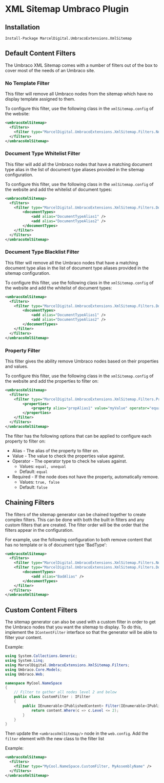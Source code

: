# XML Sitemap Umbraco Plugin
## Installation
`Install-Package MarcelDigital.UmbracoExtensions.XmlSitemap`
## Default Content Filters
The Umbraco XML Sitemap comes with a number of filters out of the box to cover most of the needs of an Umbraco site.
### No Template Filter
This filter will remove all Umbraco nodes from the sitemap which have no display template assigned to them. 

To configure this filter, use the following class in the `xmlSitemap.config` of the website:
```xml
<umbracoXmlSitemap>
  <filters>
    <filter type="MarcelDigital.UmbracoExtensions.XmlSitemap.Filters.NoTemplateFilter, MarcelDigital.UmbracoExtensions.XmlSitemap" />
  </filters>
</umbracoXmlSitemap>
```

### Document Type Whitelist Filter
This filter will add all the Umbraco nodes that have a matching document type alias in the list of document type aliases provided
in the sitemap configuration. 

To configure this filter, use the following class in the `xmlSitemap.config` of the website and add the whitelist of document types:
```xml
<umbracoXmlSitemap>
  <filters>
    <filter type="MarcelDigital.UmbracoExtensions.XmlSitemap.Filters.DocumentTypeWhitelistFilter, MarcelDigital.UmbracoExtensions.XmlSitemap">
        <documentTypes>
            <add alias="DocumentTypeAlias1" />
            <add alias="DocumentTypeAlias2" />
        </documentTypes>
    </filter>
  </filters>
</umbracoXmlSitemap>
```

### Document Type Blacklist Filter
This filter will remove all the Umbraco nodes that have a matching document type alias in the list of document type aliases provided
in the sitemap configuration. 

To configure this filter, use the following class in the `xmlSitemap.config` of the website and add the whitelist of document types:
```xml
<umbracoXmlSitemap>
  <filters>
    <filter type="MarcelDigital.UmbracoExtensions.XmlSitemap.Filters.DocumentTypeBlacklistFilter, MarcelDigital.UmbracoExtensions.XmlSitemap">
        <documentTypes>
            <add alias="DocumentTypeAlias1" />
            <add alias="DocumentTypeAlias2" />
        </documentTypes>
    </filter>
  </filters>
</umbracoXmlSitemap>
```

### Property Filter
This filter gives the ability remove Umbraco nodes based on their properties and values.

To configure this filter, use the following class in the `xmlSitemap.config` of the website and add the properties to filter on:
```xml
<umbracoXmlSitemap>
  <filters>
    <filter type="MarcelDigital.UmbracoExtensions.XmlSitemap.Filters.PropertiesFilter, MarcelDigital.UmbracoExtensions.XmlSitemap">
        <properties>
            <property alias="propAlias1" value="myValue" operator="equals" required="true" />
        </properties>
    </filter>
  </filters>
</umbracoXmlSitemap>
```

The filter has the following options that can be applied to configure each property to filter on:
* Alias - The alias of the property to filter on.
* Value - The value to check the properties value against.
* Operator - The operator type to check he values against.
  * Values: `equal, unequal`
  * Default: `equal`
* Required - If the node does not have the property, automatically remove.
  * Values: `true, false`
  * Default: `false`
## Chaining Filters
The filters of the sitemap generator can be chained together to create complex filters. This can be done with both the built
in filters and any custom filters that are created. The filter order will be the order that the filters appear in the configuration.

For example, use the following configuration to both remove content that has no template or is of document type 'BadType':
```xml
<umbracoXmlSitemap>
  <filters>
    <filter type="MarcelDigital.UmbracoExtensions.XmlSitemap.Filters.NoTemplateFilter, MarcelDigital.UmbracoExtensions.XmlSitemap" />
    <filter type="MarcelDigital.UmbracoExtensions.XmlSitemap.Filters.DocumentTypeBlacklistFilter, MarcelDigital.UmbracoExtensions.XmlSitemap">
        <documentTypes>
            <add alias="BadAlias" />
        </documentTypes>
    </filter>
  </filters>
</umbracoXmlSitemap>
```
## Custom Content Filters
The sitemap generator can also be used with a custom filter in order to get the Umbraco nodes that you want
the sitemap to display. To do this, implement the `IContentFilter` interface so that the generator will be 
able to filter your content.

Example:

```csharp
using System.Collections.Generic;
using System.Linq;
using MarcelDigital.UmbracoExtensions.XmlSitemap.Filters;
using Umbraco.Core.Models;
using Umbraco.Web;

namespace MyCool.NameSpace
{
    // Filter to gather all nodes level 2 and below
    public class CustomFilter : IFilter
    {
        public IEnumerable<IPublishedContent> Filter(IEnumerable<IPublishedContent> content) {
            return content.Where(c => c.Level <= 2);
        }
    }
}
```

Then update the `<umbracoXmlSitemap/>` node in the `web.config`. Add the `filter` element with the new class to
the filter list
    
Example:

```xml
<umbracoXmlSitemap>
  <filters>
    <filter type="MyCool.NameSpace.CustomFilter, MyAssemblyName" />
  </filters>
</umbracoXmlSitemap>
```